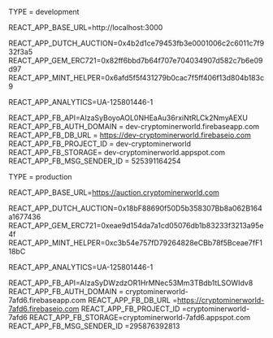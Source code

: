 TYPE = development

REACT_APP_BASE_URL=http://localhost:3000

REACT_APP_DUTCH_AUCTION=0x4b2d1ce79453fb3e0001006c2c6011c7f932f3a5
REACT_APP_GEM_ERC721=0x82ff6bbd7b64f707e704034907d582c7b6e09d97
REACT_APP_MINT_HELPER=0x6afd5f5f431279b0cac7f5ff406f13d804b183c9

REACT_APP_ANALYTICS=UA-125801446-1

REACT_APP_FB_API=AIzaSyBoyoAOL0NHEaAu36rxiNtRLCk2NmyAEXU
REACT_APP_FB_AUTH_DOMAIN = dev-cryptominerworld.firebaseapp.com
REACT_APP_FB_DB_URL = https://dev-cryptominerworld.firebaseio.com
REACT_APP_FB_PROJECT_ID = dev-cryptominerworld
REACT_APP_FB_STORAGE= dev-cryptominerworld.appspot.com
REACT_APP_FB_MSG_SENDER_ID = 525391164254

TYPE = production

REACT_APP_BASE_URL=https://auction.cryptominerworld.com

REACT_APP_DUTCH_AUCTION=0x18bF88690f50D5b358307Bb8a062B164a1677436
REACT_APP_GEM_ERC721=0xeae9d154da7a1cd05076db1b83233f3213a95e4f
REACT_APP_MINT_HELPER=0xc3b54e757fD79264828eCBb78f5Bceae7fF118bC

REACT_APP_ANALYTICS=UA-125801446-1

REACT_APP_FB_API=AIzaSyDWzdzOR1HrMNec53Mm3TBdb1tLSOWIdv8
REACT_APP_FB_AUTH_DOMAIN = cryptominerworld-7afd6.firebaseapp.com
REACT_APP_FB_DB_URL =https://cryptominerworld-7afd6.firebaseio.com
REACT_APP_FB_PROJECT_ID =cryptominerworld-7afd6
REACT_APP_FB_STORAGE=cryptominerworld-7afd6.appspot.com
REACT_APP_FB_MSG_SENDER_ID =295876392813
